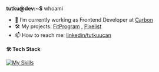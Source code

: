 **tutku@dev:~$** whoami
- 🔭 I’m currently working as Frontend Developer at [Carbon](https://www.carboninteraktif.com)
- 🛠️ My projects: [FitProgram](https://www.github.com/tutkuofnight/fitprogram) , [Pixelist](https://www.github.com/tutkuofnight/pixelist)
- 📫 How to reach me: [linkedin/tutkuucan](https://www.linkedin.com/in/tutkuucan/)

**🛠 Tech Stack**

[![My Skills](https://skillicons.dev/icons?i=js,go,html,css,sass,react,vue,nodejs,express,nuxtjs,mongodb,pug)](https://skillicons.dev)
